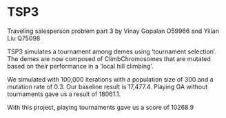 # TSP3
Traveling salesperson problem part 3
by Vinay Gopalan O59966 and Yilian Liu Q75098

TSP3 simulates a tournament among demes using ‘tournament selection‘. The demes are now composed of ClimbChromosomes that are mutated based on their performance in a ‘local hill climbing‘.

We simulated with 100,000 iterations with a population size of 300 and a mutation rate of 0.3. Our baseline result is 17,477.4. Playing GA without tournaments gave us a result of 18061.1. 

With this project, playing tournaments gave us a score of 10268.9 